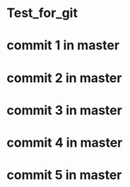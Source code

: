 # Test_for_git

# commit 1 in master

# commit 2 in master

# commit 3 in master

# commit 4 in master

# commit 5 in master
